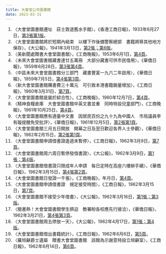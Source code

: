 ```yaml
---
title: 大會堂公共圖書館
date: 2023-03-31
---
```

<adsense></adsense>

1. 〈大會堂圖書館遷址　莊士敦道舊水手館〉，《香港工商日報》，1933年6月27日，[第3張第1版](https://mmis.hkpl.gov.hk/coverpage/-/coverpage/view?_coverpage_WAR_mmisportalportlet_hsf=%E5%A4%A7%E6%9C%83%E5%A0%82%E5%9C%96%E6%9B%B8%E9%A4%A8&p_r_p_-1078056564_c=QF757YsWv5%2BZh7v7hMb5iQMk2n8KcIzx&_coverpage_WAR_mmisportalportlet_o=0&_coverpage_WAR_mmisportalportlet_actual_q=%28%20verbatim_dc.collection%3A%28%22Old%5C%20HK%5C%20Newspapers%22%29%20%29%20AND+%28%20%28%20allTermsMandatory%3A%28true%29%20OR+all_dc.title%3A%28%E5%A4%A7%E6%9C%83%E5%A0%82%E5%9C%96%E6%9B%B8%E9%A4%A8%29%20OR+all_dc.creator%3A%28%E5%A4%A7%E6%9C%83%E5%A0%82%E5%9C%96%E6%9B%B8%E9%A4%A8%29%20OR+all_dc.contributor%3A%28%E5%A4%A7%E6%9C%83%E5%A0%82%E5%9C%96%E6%9B%B8%E9%A4%A8%29%20OR+all_dc.subject%3A%28%E5%A4%A7%E6%9C%83%E5%A0%82%E5%9C%96%E6%9B%B8%E9%A4%A8%29%20OR+fulltext%3A%28%E5%A4%A7%E6%9C%83%E5%A0%82%E5%9C%96%E6%9B%B8%E9%A4%A8%29%20OR+all_dc.description%3A%28%E5%A4%A7%E6%9C%83%E5%A0%82%E5%9C%96%E6%9B%B8%E9%A4%A8%29%20%29%20%29&_coverpage_WAR_mmisportalportlet_sort_field=dc.publicationdate_bsort&_coverpage_WAR_mmisportalportlet_sort_order=asc)。
2. 〈大會堂圖書館將於短期內結束　以樓下作後備警察總部　書籍將移其他地方保存〉，《大公報》，1941年3月13日，[第2張；第6版](https://mmis.hkpl.gov.hk/coverpage/-/coverpage/view?_coverpage_WAR_mmisportalportlet_hsf=%E5%A4%A7%E6%9C%83%E5%A0%82%E5%9C%96%E6%9B%B8%E9%A4%A8&p_r_p_-1078056564_c=QF757YsWv59H%2FuxqfBwEJFwQ%2B777NlFZ&_coverpage_WAR_mmisportalportlet_o=1&_coverpage_WAR_mmisportalportlet_actual_q=%28%20verbatim_dc.collection%3A%28%22Old%5C%20HK%5C%20Newspapers%22%29%20%29%20AND+%28%20%28%20allTermsMandatory%3A%28true%29%20OR+all_dc.title%3A%28%E5%A4%A7%E6%9C%83%E5%A0%82%E5%9C%96%E6%9B%B8%E9%A4%A8%29%20OR+all_dc.creator%3A%28%E5%A4%A7%E6%9C%83%E5%A0%82%E5%9C%96%E6%9B%B8%E9%A4%A8%29%20OR+all_dc.contributor%3A%28%E5%A4%A7%E6%9C%83%E5%A0%82%E5%9C%96%E6%9B%B8%E9%A4%A8%29%20OR+all_dc.subject%3A%28%E5%A4%A7%E6%9C%83%E5%A0%82%E5%9C%96%E6%9B%B8%E9%A4%A8%29%20OR+fulltext%3A%28%E5%A4%A7%E6%9C%83%E5%A0%82%E5%9C%96%E6%9B%B8%E9%A4%A8%29%20OR+all_dc.description%3A%28%E5%A4%A7%E6%9C%83%E5%A0%82%E5%9C%96%E6%9B%B8%E9%A4%A8%29%20%29%20%29&_coverpage_WAR_mmisportalportlet_sort_order=asc&_coverpage_WAR_mmisportalportlet_sort_field=dc.publicationdate_bsort)。
3. 〈美新聞處贈書大會堂圖書館〉，《工商晚報》，1953年6月1日，[第4頁](https://mmis.hkpl.gov.hk/coverpage/-/coverpage/view?_coverpage_WAR_mmisportalportlet_hsf=%E5%A4%A7%E6%9C%83%E5%A0%82%E5%9C%96%E6%9B%B8%E9%A4%A8&p_r_p_-1078056564_c=QF757YsWv5%2FH7zGe%2FKF%2BFJGp1a312kOl&_coverpage_WAR_mmisportalportlet_o=2&_coverpage_WAR_mmisportalportlet_actual_q=%28%20verbatim_dc.collection%3A%28%22Old%5C%20HK%5C%20Newspapers%22%29%20%29%20AND+%28%20%28%20allTermsMandatory%3A%28true%29%20OR+all_dc.title%3A%28%E5%A4%A7%E6%9C%83%E5%A0%82%E5%9C%96%E6%9B%B8%E9%A4%A8%29%20OR+all_dc.creator%3A%28%E5%A4%A7%E6%9C%83%E5%A0%82%E5%9C%96%E6%9B%B8%E9%A4%A8%29%20OR+all_dc.contributor%3A%28%E5%A4%A7%E6%9C%83%E5%A0%82%E5%9C%96%E6%9B%B8%E9%A4%A8%29%20OR+all_dc.subject%3A%28%E5%A4%A7%E6%9C%83%E5%A0%82%E5%9C%96%E6%9B%B8%E9%A4%A8%29%20OR+fulltext%3A%28%E5%A4%A7%E6%9C%83%E5%A0%82%E5%9C%96%E6%9B%B8%E9%A4%A8%29%20OR+all_dc.description%3A%28%E5%A4%A7%E6%9C%83%E5%A0%82%E5%9C%96%E6%9B%B8%E9%A4%A8%29%20%29%20%29&_coverpage_WAR_mmisportalportlet_sort_order=asc&_coverpage_WAR_mmisportalportlet_sort_field=dc.publicationdate_bsort)。
4. 〈未來大會堂圖書館藏書達廿五萬冊　大部分藏書可供市民借用〉，《華僑日報》，1959年6月28日，[第3張第4頁](https://mmis.hkpl.gov.hk/coverpage/-/coverpage/view?_coverpage_WAR_mmisportalportlet_hsf=%E5%A4%A7%E6%9C%83%E5%A0%82%E5%9C%96%E6%9B%B8%E9%A4%A8&p_r_p_-1078056564_c=QF757YsWv5%2FH7zGe%2FKF%2BFMXnjRQE6v8r&_coverpage_WAR_mmisportalportlet_o=5&_coverpage_WAR_mmisportalportlet_actual_q=%28%20verbatim_dc.collection%3A%28%22Old%5C%20HK%5C%20Newspapers%22%29%20%29%20AND+%28%20%28%20allTermsMandatory%3A%28true%29%20OR+all_dc.title%3A%28%E5%A4%A7%E6%9C%83%E5%A0%82%E5%9C%96%E6%9B%B8%E9%A4%A8%29%20OR+all_dc.creator%3A%28%E5%A4%A7%E6%9C%83%E5%A0%82%E5%9C%96%E6%9B%B8%E9%A4%A8%29%20OR+all_dc.contributor%3A%28%E5%A4%A7%E6%9C%83%E5%A0%82%E5%9C%96%E6%9B%B8%E9%A4%A8%29%20OR+all_dc.subject%3A%28%E5%A4%A7%E6%9C%83%E5%A0%82%E5%9C%96%E6%9B%B8%E9%A4%A8%29%20OR+fulltext%3A%28%E5%A4%A7%E6%9C%83%E5%A0%82%E5%9C%96%E6%9B%B8%E9%A4%A8%29%20OR+all_dc.description%3A%28%E5%A4%A7%E6%9C%83%E5%A0%82%E5%9C%96%E6%9B%B8%E9%A4%A8%29%20%29%20%29&_coverpage_WAR_mmisportalportlet_sort_order=asc&_coverpage_WAR_mmisportalportlet_sort_field=dc.publicationdate_bsort)。
5. 〈中區未來大會堂圖書館分三部門　藏書豐富一九六二年啟用〉，《華僑日報》，1959年7月5日，[第4張第3頁](https://mmis.hkpl.gov.hk/coverpage/-/coverpage/view?p_r_p_-1078056564_c=QF757YsWv5%2FH7zGe%2FKF%2BFExZKmumLO1h&_coverpage_WAR_mmisportalportlet_o=6&_coverpage_WAR_mmisportalportlet_actual_q=%28%20verbatim_dc.collection%3A%28%22Old%5C%20HK%5C%20Newspapers%22%29%20%29%20AND+%28%20%28%20allTermsMandatory%3A%28true%29%20OR+all_dc.title%3A%28%E5%A4%A7%E6%9C%83%E5%A0%82%E5%9C%96%E6%9B%B8%E9%A4%A8%29%20OR+all_dc.creator%3A%28%E5%A4%A7%E6%9C%83%E5%A0%82%E5%9C%96%E6%9B%B8%E9%A4%A8%29%20OR+all_dc.contributor%3A%28%E5%A4%A7%E6%9C%83%E5%A0%82%E5%9C%96%E6%9B%B8%E9%A4%A8%29%20OR+all_dc.subject%3A%28%E5%A4%A7%E6%9C%83%E5%A0%82%E5%9C%96%E6%9B%B8%E9%A4%A8%29%20OR+fulltext%3A%28%E5%A4%A7%E6%9C%83%E5%A0%82%E5%9C%96%E6%9B%B8%E9%A4%A8%29%20OR+all_dc.description%3A%28%E5%A4%A7%E6%9C%83%E5%A0%82%E5%9C%96%E6%9B%B8%E9%A4%A8%29%20%29%20%29&_coverpage_WAR_mmisportalportlet_sort_order=asc&_coverpage_WAR_mmisportalportlet_sort_field=dc.publicationdate_bsort&_coverpage_WAR_mmisportalportlet_log=Y)。
6. 〈新大會堂圖書館購書費三十萬元　可引致本港書籍銷量增加〉，《工商日報》，1960年3月31日，[第7頁](https://mmis.hkpl.gov.hk/coverpage/-/coverpage/view?_coverpage_WAR_mmisportalportlet_hsf=%E5%A4%A7%E6%9C%83%E5%A0%82&p_r_p_-1078056564_c=QF757YsWv588VgQiieHy%2B7F06Nd0CNUk&_coverpage_WAR_mmisportalportlet_o=7&_coverpage_WAR_mmisportalportlet_actual_q=%28%20verbatim_dc.collection%3A%28%22Old%5C%20HK%5C%20Newspapers%22%29%20%29%20AND+%28%20%28%20allTermsMandatory%3A%28true%29%20OR+all_dc.title%3A%28%E5%A4%A7%E6%9C%83%E5%A0%82%E5%9C%96%E6%9B%B8%E9%A4%A8%29%20OR+all_dc.creator%3A%28%E5%A4%A7%E6%9C%83%E5%A0%82%E5%9C%96%E6%9B%B8%E9%A4%A8%29%20OR+all_dc.contributor%3A%28%E5%A4%A7%E6%9C%83%E5%A0%82%E5%9C%96%E6%9B%B8%E9%A4%A8%29%20OR+all_dc.subject%3A%28%E5%A4%A7%E6%9C%83%E5%A0%82%E5%9C%96%E6%9B%B8%E9%A4%A8%29%20OR+fulltext%3A%28%E5%A4%A7%E6%9C%83%E5%A0%82%E5%9C%96%E6%9B%B8%E9%A4%A8%29%20OR+all_dc.description%3A%28%E5%A4%A7%E6%9C%83%E5%A0%82%E5%9C%96%E6%9B%B8%E9%A4%A8%29%20%29%20%29&_coverpage_WAR_mmisportalportlet_sort_order=asc&_coverpage_WAR_mmisportalportlet_sort_field=dc.publicationdate_bsort&_coverpage_WAR_mmisportalportlet_formDate=1680241267360)。
7. 〈大會堂圖書館是屬於綜合性〉，《工商晚報》，1960年12月7日，[第4頁](https://mmis.hkpl.gov.hk/coverpage/-/coverpage/view?_coverpage_WAR_mmisportalportlet_hsf=%E5%A4%A7%E6%9C%83%E5%A0%82&p_r_p_-1078056564_c=QF757YsWv5%2FH7zGe%2FKF%2BFDq1viilzV2u&_coverpage_WAR_mmisportalportlet_o=8&_coverpage_WAR_mmisportalportlet_actual_q=%28%20verbatim_dc.collection%3A%28%22Old%5C%20HK%5C%20Newspapers%22%29%20%29%20AND+%28%20%28%20allTermsMandatory%3A%28true%29%20OR+all_dc.title%3A%28%E5%A4%A7%E6%9C%83%E5%A0%82%E5%9C%96%E6%9B%B8%E9%A4%A8%29%20OR+all_dc.creator%3A%28%E5%A4%A7%E6%9C%83%E5%A0%82%E5%9C%96%E6%9B%B8%E9%A4%A8%29%20OR+all_dc.contributor%3A%28%E5%A4%A7%E6%9C%83%E5%A0%82%E5%9C%96%E6%9B%B8%E9%A4%A8%29%20OR+all_dc.subject%3A%28%E5%A4%A7%E6%9C%83%E5%A0%82%E5%9C%96%E6%9B%B8%E9%A4%A8%29%20OR+fulltext%3A%28%E5%A4%A7%E6%9C%83%E5%A0%82%E5%9C%96%E6%9B%B8%E9%A4%A8%29%20OR+all_dc.description%3A%28%E5%A4%A7%E6%9C%83%E5%A0%82%E5%9C%96%E6%9B%B8%E9%A4%A8%29%20%29%20%29&_coverpage_WAR_mmisportalportlet_sort_order=asc&_coverpage_WAR_mmisportalportlet_sort_field=dc.publicationdate_bsort&_coverpage_WAR_mmisportalportlet_formDate=1680241267360)。
8. 〈精神食糧倉庫　大會堂圖書館中英文書並重　同時特設兒童部門〉，《工商晚報》，1961年10月25日，[第4頁](https://mmis.hkpl.gov.hk/coverpage/-/coverpage/view?_coverpage_WAR_mmisportalportlet_hsf=%E5%A4%A7%E6%9C%83%E5%A0%82%E5%9C%96%E6%9B%B8%E9%A4%A8&p_r_p_-1078056564_c=QF757YsWv5%2FH7zGe%2FKF%2BFGabPbc2dbIW&_coverpage_WAR_mmisportalportlet_o=9&_coverpage_WAR_mmisportalportlet_actual_q=%28%20verbatim_dc.collection%3A%28%22Old%5C%20HK%5C%20Newspapers%22%29%20%29%20AND+%28%20%28%20allTermsMandatory%3A%28true%29%20OR+all_dc.title%3A%28%E5%A4%A7%E6%9C%83%E5%A0%82%E5%9C%96%E6%9B%B8%E9%A4%A8%29%20OR+all_dc.creator%3A%28%E5%A4%A7%E6%9C%83%E5%A0%82%E5%9C%96%E6%9B%B8%E9%A4%A8%29%20OR+all_dc.contributor%3A%28%E5%A4%A7%E6%9C%83%E5%A0%82%E5%9C%96%E6%9B%B8%E9%A4%A8%29%20OR+all_dc.subject%3A%28%E5%A4%A7%E6%9C%83%E5%A0%82%E5%9C%96%E6%9B%B8%E9%A4%A8%29%20OR+fulltext%3A%28%E5%A4%A7%E6%9C%83%E5%A0%82%E5%9C%96%E6%9B%B8%E9%A4%A8%29%20OR+all_dc.description%3A%28%E5%A4%A7%E6%9C%83%E5%A0%82%E5%9C%96%E6%9B%B8%E9%A4%A8%29%20%29%20%29&_coverpage_WAR_mmisportalportlet_sort_order=asc&_coverpage_WAR_mmisportalportlet_sort_field=dc.publicationdate_bsort&_coverpage_WAR_mmisportalportlet_formDate=1680241771289)。
9. 〈大會堂圖書館應有適量中文書　因居民百份之九十九為中國人　市局議員李有璇提醒免受批評〉，《華僑日報》，1961年12月5日，[第2張第1頁](https://mmis.hkpl.gov.hk/coverpage/-/coverpage/view?_coverpage_WAR_mmisportalportlet_hsf=%E5%A4%A7%E6%9C%83%E5%A0%82%E5%9C%96%E6%9B%B8%E9%A4%A8&p_r_p_-1078056564_c=QF757YsWv5%2FH7zGe%2FKF%2BFMEPapE4wH%2Fa&_coverpage_WAR_mmisportalportlet_o=11&_coverpage_WAR_mmisportalportlet_actual_q=%28%20verbatim_dc.collection%3A%28%22Old%5C%20HK%5C%20Newspapers%22%29%20%29%20AND+%28%20%28%20allTermsMandatory%3A%28true%29%20OR+all_dc.title%3A%28%E5%A4%A7%E6%9C%83%E5%A0%82%E5%9C%96%E6%9B%B8%E9%A4%A8%29%20OR+all_dc.creator%3A%28%E5%A4%A7%E6%9C%83%E5%A0%82%E5%9C%96%E6%9B%B8%E9%A4%A8%29%20OR+all_dc.contributor%3A%28%E5%A4%A7%E6%9C%83%E5%A0%82%E5%9C%96%E6%9B%B8%E9%A4%A8%29%20OR+all_dc.subject%3A%28%E5%A4%A7%E6%9C%83%E5%A0%82%E5%9C%96%E6%9B%B8%E9%A4%A8%29%20OR+fulltext%3A%28%E5%A4%A7%E6%9C%83%E5%A0%82%E5%9C%96%E6%9B%B8%E9%A4%A8%29%20OR+all_dc.description%3A%28%E5%A4%A7%E6%9C%83%E5%A0%82%E5%9C%96%E6%9B%B8%E9%A4%A8%29%20%29%20%29&_coverpage_WAR_mmisportalportlet_sort_order=asc&_coverpage_WAR_mmisportalportlet_sort_field=dc.publicationdate_bsort&_coverpage_WAR_mmisportalportlet_formDate=1680241771289)。
10. 〈大會堂圖書館三月五日開放　開幕之日及翌日歡迎各界人士參觀〉，《華僑日報》，1962年2月15日，[第2張第1頁](https://mmis.hkpl.gov.hk/coverpage/-/coverpage/view?_coverpage_WAR_mmisportalportlet_hsf=%E5%A4%A7%E6%9C%83%E5%A0%82%E5%9C%96%E6%9B%B8%E9%A4%A8&p_r_p_-1078056564_c=QF757YsWv5%2FH7zGe%2FKF%2BFKFwnq2WVs%2F0&_coverpage_WAR_mmisportalportlet_o=12&_coverpage_WAR_mmisportalportlet_actual_q=%28%20verbatim_dc.collection%3A%28%22Old%5C%20HK%5C%20Newspapers%22%29%20%29%20AND+%28%20%28%20allTermsMandatory%3A%28true%29%20OR+all_dc.title%3A%28%E5%A4%A7%E6%9C%83%E5%A0%82%E5%9C%96%E6%9B%B8%E9%A4%A8%29%20OR+all_dc.creator%3A%28%E5%A4%A7%E6%9C%83%E5%A0%82%E5%9C%96%E6%9B%B8%E9%A4%A8%29%20OR+all_dc.contributor%3A%28%E5%A4%A7%E6%9C%83%E5%A0%82%E5%9C%96%E6%9B%B8%E9%A4%A8%29%20OR+all_dc.subject%3A%28%E5%A4%A7%E6%9C%83%E5%A0%82%E5%9C%96%E6%9B%B8%E9%A4%A8%29%20OR+fulltext%3A%28%E5%A4%A7%E6%9C%83%E5%A0%82%E5%9C%96%E6%9B%B8%E9%A4%A8%29%20OR+all_dc.description%3A%28%E5%A4%A7%E6%9C%83%E5%A0%82%E5%9C%96%E6%9B%B8%E9%A4%A8%29%20%29%20%29&_coverpage_WAR_mmisportalportlet_sort_order=asc&_coverpage_WAR_mmisportalportlet_sort_field=dc.publicationdate_bsort&_coverpage_WAR_mmisportalportlet_formDate=1680241771289)。
11. 〈大會堂圖書館申請借書證逢週末暫停〉，《工商日報》，1962年3月9日，[第7頁](https://mmis.hkpl.gov.hk/coverpage/-/coverpage/view?_coverpage_WAR_mmisportalportlet_hsf=%E5%A4%A7%E6%9C%83%E5%A0%82%E5%9C%96%E6%9B%B8%E9%A4%A8&p_r_p_-1078056564_c=QF757YsWv59aWaK3fC5bIykPqMTENvL5&_coverpage_WAR_mmisportalportlet_o=13&_coverpage_WAR_mmisportalportlet_actual_q=%28%20verbatim_dc.collection%3A%28%22Old%5C%20HK%5C%20Newspapers%22%29%20%29%20AND+%28%20%28%20allTermsMandatory%3A%28true%29%20OR+all_dc.title%3A%28%E5%A4%A7%E6%9C%83%E5%A0%82%E5%9C%96%E6%9B%B8%E9%A4%A8%29%20OR+all_dc.creator%3A%28%E5%A4%A7%E6%9C%83%E5%A0%82%E5%9C%96%E6%9B%B8%E9%A4%A8%29%20OR+all_dc.contributor%3A%28%E5%A4%A7%E6%9C%83%E5%A0%82%E5%9C%96%E6%9B%B8%E9%A4%A8%29%20OR+all_dc.subject%3A%28%E5%A4%A7%E6%9C%83%E5%A0%82%E5%9C%96%E6%9B%B8%E9%A4%A8%29%20OR+fulltext%3A%28%E5%A4%A7%E6%9C%83%E5%A0%82%E5%9C%96%E6%9B%B8%E9%A4%A8%29%20OR+all_dc.description%3A%28%E5%A4%A7%E6%9C%83%E5%A0%82%E5%9C%96%E6%9B%B8%E9%A4%A8%29%20%29%20%29&_coverpage_WAR_mmisportalportlet_sort_order=asc&_coverpage_WAR_mmisportalportlet_sort_field=dc.publicationdate_bsort&_coverpage_WAR_mmisportalportlet_formDate=1680241771289)。
12. 〈大會堂圖書館周六周日暫停發借書證〉，《大公報》，1962年3月9日，[第1張；第4版](https://mmis.hkpl.gov.hk/coverpage/-/coverpage/view?_coverpage_WAR_mmisportalportlet_hsf=%E5%A4%A7%E6%9C%83%E5%A0%82%E5%9C%96%E6%9B%B8%E9%A4%A8&p_r_p_-1078056564_c=QF757YsWv59H%2FuxqfBwEJAhiS7QTIKLr&_coverpage_WAR_mmisportalportlet_o=14&_coverpage_WAR_mmisportalportlet_actual_q=%28%20verbatim_dc.collection%3A%28%22Old%5C%20HK%5C%20Newspapers%22%29%20%29%20AND+%28%20%28%20allTermsMandatory%3A%28true%29%20OR+all_dc.title%3A%28%E5%A4%A7%E6%9C%83%E5%A0%82%E5%9C%96%E6%9B%B8%E9%A4%A8%29%20OR+all_dc.creator%3A%28%E5%A4%A7%E6%9C%83%E5%A0%82%E5%9C%96%E6%9B%B8%E9%A4%A8%29%20OR+all_dc.contributor%3A%28%E5%A4%A7%E6%9C%83%E5%A0%82%E5%9C%96%E6%9B%B8%E9%A4%A8%29%20OR+all_dc.subject%3A%28%E5%A4%A7%E6%9C%83%E5%A0%82%E5%9C%96%E6%9B%B8%E9%A4%A8%29%20OR+fulltext%3A%28%E5%A4%A7%E6%9C%83%E5%A0%82%E5%9C%96%E6%9B%B8%E9%A4%A8%29%20OR+all_dc.description%3A%28%E5%A4%A7%E6%9C%83%E5%A0%82%E5%9C%96%E6%9B%B8%E9%A4%A8%29%20%29%20%29&_coverpage_WAR_mmisportalportlet_sort_order=asc&_coverpage_WAR_mmisportalportlet_sort_field=dc.publicationdate_bsort&_coverpage_WAR_mmisportalportlet_formDate=1680241771289)。
13. 〈大會堂圖書館借書證只限成年人申請　每日定時在高座六樓辦手續〉，《華僑日報》，1962年3月15日，[第4張第2頁](https://mmis.hkpl.gov.hk/coverpage/-/coverpage/view?_coverpage_WAR_mmisportalportlet_hsf=%E5%A4%A7%E6%9C%83%E5%A0%82%E5%9C%96%E6%9B%B8%E9%A4%A8&p_r_p_-1078056564_c=QF757YsWv5%2FH7zGe%2FKF%2BFI7lJyuvBLrC&_coverpage_WAR_mmisportalportlet_o=15&_coverpage_WAR_mmisportalportlet_actual_q=%28%20verbatim_dc.collection%3A%28%22Old%5C%20HK%5C%20Newspapers%22%29%20%29%20AND+%28%20%28%20allTermsMandatory%3A%28true%29%20OR+all_dc.title%3A%28%E5%A4%A7%E6%9C%83%E5%A0%82%E5%9C%96%E6%9B%B8%E9%A4%A8%29%20OR+all_dc.creator%3A%28%E5%A4%A7%E6%9C%83%E5%A0%82%E5%9C%96%E6%9B%B8%E9%A4%A8%29%20OR+all_dc.contributor%3A%28%E5%A4%A7%E6%9C%83%E5%A0%82%E5%9C%96%E6%9B%B8%E9%A4%A8%29%20OR+all_dc.subject%3A%28%E5%A4%A7%E6%9C%83%E5%A0%82%E5%9C%96%E6%9B%B8%E9%A4%A8%29%20OR+fulltext%3A%28%E5%A4%A7%E6%9C%83%E5%A0%82%E5%9C%96%E6%9B%B8%E9%A4%A8%29%20OR+all_dc.description%3A%28%E5%A4%A7%E6%9C%83%E5%A0%82%E5%9C%96%E6%9B%B8%E9%A4%A8%29%20%29%20%29&_coverpage_WAR_mmisportalportlet_sort_order=asc&_coverpage_WAR_mmisportalportlet_sort_field=dc.publicationdate_bsort&_coverpage_WAR_mmisportalportlet_formDate=1680241771289)。
14. 〈大會堂圖書館日發證一千張〉，《工商晚報》，年月日，[第4頁](https://mmis.hkpl.gov.hk/coverpage/-/coverpage/view?_coverpage_WAR_mmisportalportlet_hsf=%E5%A4%A7%E6%9C%83%E5%A0%82%E5%9C%96%E6%9B%B8%E9%A4%A8&p_r_p_-1078056564_c=QF757YsWv5%2FH7zGe%2FKF%2BFDlNGTj4VaMl&_coverpage_WAR_mmisportalportlet_o=16&_coverpage_WAR_mmisportalportlet_actual_q=%28%20verbatim_dc.collection%3A%28%22Old%5C%20HK%5C%20Newspapers%22%29%20%29%20AND+%28%20%28%20allTermsMandatory%3A%28true%29%20OR+all_dc.title%3A%28%E5%A4%A7%E6%9C%83%E5%A0%82%E5%9C%96%E6%9B%B8%E9%A4%A8%29%20OR+all_dc.creator%3A%28%E5%A4%A7%E6%9C%83%E5%A0%82%E5%9C%96%E6%9B%B8%E9%A4%A8%29%20OR+all_dc.contributor%3A%28%E5%A4%A7%E6%9C%83%E5%A0%82%E5%9C%96%E6%9B%B8%E9%A4%A8%29%20OR+all_dc.subject%3A%28%E5%A4%A7%E6%9C%83%E5%A0%82%E5%9C%96%E6%9B%B8%E9%A4%A8%29%20OR+fulltext%3A%28%E5%A4%A7%E6%9C%83%E5%A0%82%E5%9C%96%E6%9B%B8%E9%A4%A8%29%20OR+all_dc.description%3A%28%E5%A4%A7%E6%9C%83%E5%A0%82%E5%9C%96%E6%9B%B8%E9%A4%A8%29%20%29%20%29&_coverpage_WAR_mmisportalportlet_sort_order=asc&_coverpage_WAR_mmisportalportlet_sort_field=dc.publicationdate_bsort&_coverpage_WAR_mmisportalportlet_formDate=1680241771289)。
15. 〈大會堂圖書館申請借書證　規定接受時間〉，《工商日報》，1962年3月15日，[第7頁](https://mmis.hkpl.gov.hk/coverpage/-/coverpage/view?_coverpage_WAR_mmisportalportlet_hsf=%E5%A4%A7%E6%9C%83%E5%A0%82%E5%9C%96%E6%9B%B8%E9%A4%A8&p_r_p_-1078056564_c=QF757YsWv59aWaK3fC5bIx4Yn%2F1JfkWc&_coverpage_WAR_mmisportalportlet_o=17&_coverpage_WAR_mmisportalportlet_actual_q=%28%20verbatim_dc.collection%3A%28%22Old%5C%20HK%5C%20Newspapers%22%29%20%29%20AND+%28%20%28%20allTermsMandatory%3A%28true%29%20OR+all_dc.title%3A%28%E5%A4%A7%E6%9C%83%E5%A0%82%E5%9C%96%E6%9B%B8%E9%A4%A8%29%20OR+all_dc.creator%3A%28%E5%A4%A7%E6%9C%83%E5%A0%82%E5%9C%96%E6%9B%B8%E9%A4%A8%29%20OR+all_dc.contributor%3A%28%E5%A4%A7%E6%9C%83%E5%A0%82%E5%9C%96%E6%9B%B8%E9%A4%A8%29%20OR+all_dc.subject%3A%28%E5%A4%A7%E6%9C%83%E5%A0%82%E5%9C%96%E6%9B%B8%E9%A4%A8%29%20OR+fulltext%3A%28%E5%A4%A7%E6%9C%83%E5%A0%82%E5%9C%96%E6%9B%B8%E9%A4%A8%29%20OR+all_dc.description%3A%28%E5%A4%A7%E6%9C%83%E5%A0%82%E5%9C%96%E6%9B%B8%E9%A4%A8%29%20%29%20%29&_coverpage_WAR_mmisportalportlet_sort_order=asc&_coverpage_WAR_mmisportalportlet_sort_field=dc.publicationdate_bsort&_coverpage_WAR_mmisportalportlet_formDate=1680241771289)。
16. 〈大會堂圖書館不接受少年借書〉，《大公報》，1962年3月16日，[第1張；第3版](https://mmis.hkpl.gov.hk/coverpage/-/coverpage/view?_coverpage_WAR_mmisportalportlet_hsf=%E5%A4%A7%E6%9C%83%E5%A0%82%E5%9C%96%E6%9B%B8%E9%A4%A8&p_r_p_-1078056564_c=QF757YsWv59H%2FuxqfBwEJMm%2BxYiMDaHA&_coverpage_WAR_mmisportalportlet_o=18&_coverpage_WAR_mmisportalportlet_actual_q=%28%20verbatim_dc.collection%3A%28%22Old%5C%20HK%5C%20Newspapers%22%29%20%29%20AND+%28%20%28%20allTermsMandatory%3A%28true%29%20OR+all_dc.title%3A%28%E5%A4%A7%E6%9C%83%E5%A0%82%E5%9C%96%E6%9B%B8%E9%A4%A8%29%20OR+all_dc.creator%3A%28%E5%A4%A7%E6%9C%83%E5%A0%82%E5%9C%96%E6%9B%B8%E9%A4%A8%29%20OR+all_dc.contributor%3A%28%E5%A4%A7%E6%9C%83%E5%A0%82%E5%9C%96%E6%9B%B8%E9%A4%A8%29%20OR+all_dc.subject%3A%28%E5%A4%A7%E6%9C%83%E5%A0%82%E5%9C%96%E6%9B%B8%E9%A4%A8%29%20OR+fulltext%3A%28%E5%A4%A7%E6%9C%83%E5%A0%82%E5%9C%96%E6%9B%B8%E9%A4%A8%29%20OR+all_dc.description%3A%28%E5%A4%A7%E6%9C%83%E5%A0%82%E5%9C%96%E6%9B%B8%E9%A4%A8%29%20%29%20%29&_coverpage_WAR_mmisportalportlet_sort_order=asc&_coverpage_WAR_mmisportalportlet_sort_field=dc.publicationdate_bsort&_coverpage_WAR_mmisportalportlet_formDate=1680241771289)。
17. 〈閱書熱！大會堂圖書館學生擠迫　教署盼各校應先行接洽〉，《華僑日報》，1962年3月21日，[第4張第3頁](https://mmis.hkpl.gov.hk/coverpage/-/coverpage/view?_coverpage_WAR_mmisportalportlet_hsf=%E5%A4%A7%E6%9C%83%E5%A0%82%E5%9C%96%E6%9B%B8%E9%A4%A8&p_r_p_-1078056564_c=QF757YsWv5%2FH7zGe%2FKF%2BFEOPfd7jHKrf&_coverpage_WAR_mmisportalportlet_o=19&_coverpage_WAR_mmisportalportlet_actual_q=%28%20verbatim_dc.collection%3A%28%22Old%5C%20HK%5C%20Newspapers%22%29%20%29%20AND+%28%20%28%20allTermsMandatory%3A%28true%29%20OR+all_dc.title%3A%28%E5%A4%A7%E6%9C%83%E5%A0%82%E5%9C%96%E6%9B%B8%E9%A4%A8%29%20OR+all_dc.creator%3A%28%E5%A4%A7%E6%9C%83%E5%A0%82%E5%9C%96%E6%9B%B8%E9%A4%A8%29%20OR+all_dc.contributor%3A%28%E5%A4%A7%E6%9C%83%E5%A0%82%E5%9C%96%E6%9B%B8%E9%A4%A8%29%20OR+all_dc.subject%3A%28%E5%A4%A7%E6%9C%83%E5%A0%82%E5%9C%96%E6%9B%B8%E9%A4%A8%29%20OR+fulltext%3A%28%E5%A4%A7%E6%9C%83%E5%A0%82%E5%9C%96%E6%9B%B8%E9%A4%A8%29%20OR+all_dc.description%3A%28%E5%A4%A7%E6%9C%83%E5%A0%82%E5%9C%96%E6%9B%B8%E9%A4%A8%29%20%29%20%29&_coverpage_WAR_mmisportalportlet_sort_order=asc&_coverpage_WAR_mmisportalportlet_sort_field=dc.publicationdate_bsort&_coverpage_WAR_mmisportalportlet_formDate=1680241771289)。
18. 〈大會堂圖書館周五停放一天〉，《大公報》，1962年4月17日，[第1張；第4版](https://mmis.hkpl.gov.hk/coverpage/-/coverpage/view?_coverpage_WAR_mmisportalportlet_hsf=%E5%A4%A7%E6%9C%83%E5%A0%82%E5%9C%96%E6%9B%B8%E9%A4%A8&p_r_p_-1078056564_c=QF757YsWv59H%2FuxqfBwEJFMSmBJOu%2FgV&_coverpage_WAR_mmisportalportlet_o=20&_coverpage_WAR_mmisportalportlet_actual_q=%28%20verbatim_dc.collection%3A%28%22Old%5C%20HK%5C%20Newspapers%22%29%20%29%20AND+%28%20%28%20allTermsMandatory%3A%28true%29%20OR+all_dc.title%3A%28%E5%A4%A7%E6%9C%83%E5%A0%82%E5%9C%96%E6%9B%B8%E9%A4%A8%29%20OR+all_dc.creator%3A%28%E5%A4%A7%E6%9C%83%E5%A0%82%E5%9C%96%E6%9B%B8%E9%A4%A8%29%20OR+all_dc.contributor%3A%28%E5%A4%A7%E6%9C%83%E5%A0%82%E5%9C%96%E6%9B%B8%E9%A4%A8%29%20OR+all_dc.subject%3A%28%E5%A4%A7%E6%9C%83%E5%A0%82%E5%9C%96%E6%9B%B8%E9%A4%A8%29%20OR+fulltext%3A%28%E5%A4%A7%E6%9C%83%E5%A0%82%E5%9C%96%E6%9B%B8%E9%A4%A8%29%20OR+all_dc.description%3A%28%E5%A4%A7%E6%9C%83%E5%A0%82%E5%9C%96%E6%9B%B8%E9%A4%A8%29%20%29%20%29&_coverpage_WAR_mmisportalportlet_sort_order=asc&_coverpage_WAR_mmisportalportlet_sort_field=dc.publicationdate_bsort&_coverpage_WAR_mmisportalportlet_formDate=1680241771289)。
19. 〈大會堂圖書館借出書籍統計〉，《工商日報》，1962年6月6日，[第5頁](https://mmis.hkpl.gov.hk/coverpage/-/coverpage/view?_coverpage_WAR_mmisportalportlet_hsf=%E5%A4%A7%E6%9C%83%E5%A0%82%E5%9C%96%E6%9B%B8%E9%A4%A8&p_r_p_-1078056564_c=QF757YsWv5%2FUIR3fUSXuYk%2FqulKYwbYk&_coverpage_WAR_mmisportalportlet_o=21&_coverpage_WAR_mmisportalportlet_actual_q=%28%20verbatim_dc.collection%3A%28%22Old%5C%20HK%5C%20Newspapers%22%29%20%29%20AND+%28%20%28%20allTermsMandatory%3A%28true%29%20OR+all_dc.title%3A%28%E5%A4%A7%E6%9C%83%E5%A0%82%E5%9C%96%E6%9B%B8%E9%A4%A8%29%20OR+all_dc.creator%3A%28%E5%A4%A7%E6%9C%83%E5%A0%82%E5%9C%96%E6%9B%B8%E9%A4%A8%29%20OR+all_dc.contributor%3A%28%E5%A4%A7%E6%9C%83%E5%A0%82%E5%9C%96%E6%9B%B8%E9%A4%A8%29%20OR+all_dc.subject%3A%28%E5%A4%A7%E6%9C%83%E5%A0%82%E5%9C%96%E6%9B%B8%E9%A4%A8%29%20OR+fulltext%3A%28%E5%A4%A7%E6%9C%83%E5%A0%82%E5%9C%96%E6%9B%B8%E9%A4%A8%29%20OR+all_dc.description%3A%28%E5%A4%A7%E6%9C%83%E5%A0%82%E5%9C%96%E6%9B%B8%E9%A4%A8%29%20%29%20%29&_coverpage_WAR_mmisportalportlet_sort_order=asc&_coverpage_WAR_mmisportalportlet_sort_field=dc.publicationdate_bsort&_coverpage_WAR_mmisportalportlet_formDate=1680241771289)。
20. 〈羅旭龢爵士遺屬　贈書大會堂圖書館　該館為示謝意特設立旭龢室〉，《工商日報》，1962年6月14日，[第6頁](https://mmis.hkpl.gov.hk/coverpage/-/coverpage/view?_coverpage_WAR_mmisportalportlet_hsf=%E5%A4%A7%E6%9C%83%E5%A0%82%E5%9C%96%E6%9B%B8%E9%A4%A8&p_r_p_-1078056564_c=QF757YsWv5%2FUIR3fUSXuYjqsIkQVAK5r&_coverpage_WAR_mmisportalportlet_o=22&_coverpage_WAR_mmisportalportlet_actual_q=%28%20verbatim_dc.collection%3A%28%22Old%5C%20HK%5C%20Newspapers%22%29%20%29%20AND+%28%20%28%20allTermsMandatory%3A%28true%29%20OR+all_dc.title%3A%28%E5%A4%A7%E6%9C%83%E5%A0%82%E5%9C%96%E6%9B%B8%E9%A4%A8%29%20OR+all_dc.creator%3A%28%E5%A4%A7%E6%9C%83%E5%A0%82%E5%9C%96%E6%9B%B8%E9%A4%A8%29%20OR+all_dc.contributor%3A%28%E5%A4%A7%E6%9C%83%E5%A0%82%E5%9C%96%E6%9B%B8%E9%A4%A8%29%20OR+all_dc.subject%3A%28%E5%A4%A7%E6%9C%83%E5%A0%82%E5%9C%96%E6%9B%B8%E9%A4%A8%29%20OR+fulltext%3A%28%E5%A4%A7%E6%9C%83%E5%A0%82%E5%9C%96%E6%9B%B8%E9%A4%A8%29%20OR+all_dc.description%3A%28%E5%A4%A7%E6%9C%83%E5%A0%82%E5%9C%96%E6%9B%B8%E9%A4%A8%29%20%29%20%29&_coverpage_WAR_mmisportalportlet_sort_order=asc&_coverpage_WAR_mmisportalportlet_sort_field=dc.publicationdate_bsort&_coverpage_WAR_mmisportalportlet_formDate=1680241771289)。